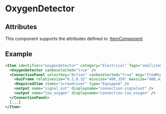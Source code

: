 # OxygenDetector


## Attributes

This component supports the attributes defined in: [ItemComponent](ItemComponent.md)


## Example
```xml
<Item identifier="oxygendetector" category="Electrical" Tags="smallitem,sensor" maxstacksize="8" cargocontaineridentifier="metalcrate" scale="0.5" impactsoundtag="impact_metal_light" isshootable="true">
  <OxygenDetector canbeselected="true" />
  <ConnectionPanel selectkey="Action" canbeselected="true" msg="ItemMsgRewireScrewdriver" hudpriority="10">
    <GuiFrame relativesize="0.2,0.32" minsize="400,350" maxsize="480,420" anchor="Center" style="ConnectionPanel" />
    <RequiredItem items="screwdriver" type="Equipped" />
    <output name="signal_out" displayname="connection.signalout" />
    <output name="low_oxygen" displayname="connection.low_oxygen" />
  </ConnectionPanel>
  [...]
</Item>
```

